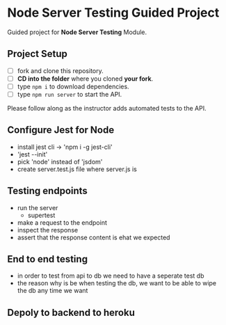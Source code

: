 # Node Server Testing Guided Project

Guided project for **Node Server Testing** Module.

## Project Setup

- [ ] fork and clone this repository.
- [ ] **CD into the folder** where you cloned **your fork**.
- [ ] type `npm i` to download dependencies.
- [ ] type `npm run server` to start the API.

Please follow along as the instructor adds automated tests to the API.

## Configure Jest for Node
- install jest cli -> 'npm i -g jest-cli'
- 'jest --init'
- pick 'node' instead of 'jsdom' 
- create server.test.js file where server.js is


## Testing endpoints
- run the server
    - supertest
- make a request to the endpoint
- inspect the response
- assert that the response content is ehat we expected


## End to end testing
- in order to test from api to db we need to have a seperate test db
- the reason why is be when testing the db, we want to be able to wipe the db any time we want


## Depoly to backend to heroku